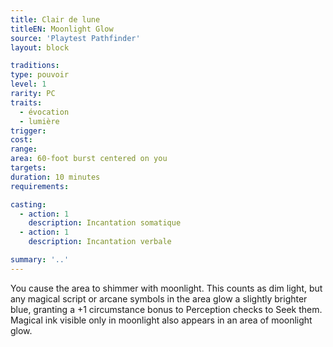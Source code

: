 ```yaml
---
title: Clair de lune
titleEN: Moonlight Glow
source: 'Playtest Pathfinder'
layout: block

traditions:
type: pouvoir
level: 1
rarity: PC
traits:
  - évocation
  - lumière
trigger: 
cost: 
range: 
area: 60-foot burst centered on you
targets: 
duration: 10 minutes
requirements: 

casting:
  - action: 1
    description: Incantation somatique
  - action: 1
    description: Incantation verbale

summary: '..'
---
```

You cause the area to shimmer with moonlight. This counts as dim light, but any magical script or arcane symbols in the area glow a slightly brighter blue, granting a +1 circumstance bonus to Perception checks to Seek them. Magical ink visible only in moonlight also appears in an area of moonlight glow.